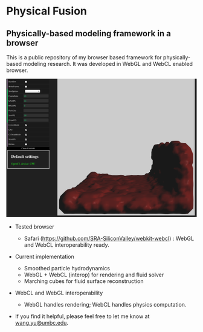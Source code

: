 # Physical Fusion
## Physically-based modeling framework in a browser
This is a public repository of my browser based framework for physically-based modeling research. It was developed in WebGL and WebCL enabled browser.

![alt tag](icon.png)

- Tested browser
  - Safari (https://github.com/SRA-SiliconValley/webkit-webcl) : WebGL and WebCL interoperability ready.

- Current implementation
  - Smoothed particle hydrodynamics
  - WebGL + WebCL (interop) for rendering and fluid solver
  - Marching cubes for fluid surface reconstruction

- WebCL and WebGL interoperability
  - WebGL handles rendering; WebCL handles physics computation.
  
- If you find it helpful, please feel free to let me know at wang.yu@umbc.edu.
